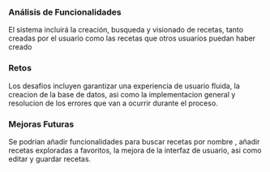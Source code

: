 ### Análisis de Funcionalidades
El sistema incluirá la creación, busqueda y visionado de recetas, tanto creadas por el usuario como 
las recetas que otros usuarios puedan haber creado

### Retos
Los desafíos incluyen garantizar una experiencia de usuario fluida, la creacion de la base de datos,
asi como la implementacion general y resolucion de los errores que van a ocurrir durante el proceso.

### Mejoras Futuras
Se podrian añadir funcionalidades para buscar recetas por nombre , añadir recetas exploradas a 
favoritos, la mejora de la interfaz de usuario, asi como editar y guardar recetas.